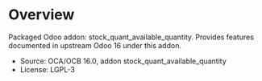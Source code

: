 # Overview

Packaged Odoo addon: stock_quant_available_quantity. Provides features documented in upstream Odoo 16 under this addon.

- Source: OCA/OCB 16.0, addon stock_quant_available_quantity
- License: LGPL-3
